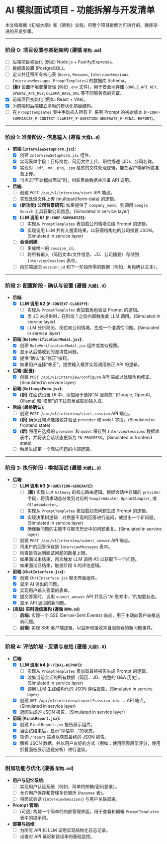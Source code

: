 # AI 模拟面试项目 - 功能拆解与开发清单

本文档根据《初版大纲》和《架构》文档，将整个项目拆解为可执行的、循序渐- 进的开发步骤。

---

### 阶段 0: 项目设置与基础架构 (遵循 `架构.md`)

- [ ] 后端项目初始化 (例如: Node.js + Fastify/Express)。
- [ ] 数据库设置 (PostgreSQL)。
- [ ] 定义并迁移所有核心表 (`Users`, `Resumes`, `InterviewSessions`, `InterviewMessages`, `PromptTemplates`) 的数据库 Schema。
- [ ] **(新)** 设置环境变量管理 (例如 `.env` 文件)，用于安全地存储 `GOOGLE_API_KEY`, `OPENAI_API_KEY`, `OLLAMA_BASE_URL` 等不同服务商的凭证。
- [x] 前端项目初始化 (例如: React + Vite)。
- [x] 为前端和后端建立清晰的模块化项目结构。
- [ ] 在 `PromptTemplates` 表中手动插入所有 P- 系列 Prompt 的初始版本 (`P-CORP-SUMMARIZE`, `P-CONTEXT-CLARIFY`, `P-QUESTION-GENERATE`, `P-FINAL-REPORT`)。

---

### 阶段 1: 准备阶段 - 信息输入 (遵循 `大纲1.0`)

- **前端 (`InterviewSetupForm.jsx`):**
    - [x] 创建 `InterviewSetupForm.jsx` 组件。
    - [x] 实现表单字段：目标岗位、简历文件上传、职位描述 (JD)、公司名称。
    - [x] 实现对 `.pdf`, `.md`, `.png`, `.jpg` 格式的文件处理逻辑，能在客户端解析或准备上传。
    - [x] 当点击“开始模拟面试”时，封装表单数据并准备 API 调用。
- **后端:**
    - [ ] 创建 `POST /api/v1/interview/start` API 端点。
    - [ ] 实现处理文件上传 (multipart/form-data) 的逻辑。
    - [x] **(新功能) 公司背景研究:** 如果提供了 `company_name`，则调用 `Google Search` 工具获取公司信息。(Simulated in service layer)
    - [x] **LLM 调用 #1 (`P-CORP-SUMMARIZE`):**
        - [ ] 实现从 `PromptTemplates` 表加载公司情境总结 Prompt 的逻辑。
        - [x] 实现调用 LLM 并传入搜索结果，以获得结构化的公司摘要 JSON。(Simulated in service layer)
    - [ ] **会话创建:**
        - [ ] 生成唯一的 `session_id`。
        - [ ] 将所有输入（简历文本/文件信息、JD、公司摘要）存储到 `InterviewSessions` 表中。
    - [ ] 向前端返回 `session_id` 和下一阶段所需的数据（例如，角色确认文本）。

---

### 阶段 2: 配置阶段 - 确认与设置 (遵循 `大纲1.0`)

- **后端:**
    - [x] **LLM 调用 #2 (`P-CONTEXT-CLARIFY`):**
        - [ ] 实现从 `PromptTemplates` 表加载角色验证 Prompt 的逻辑。
        - [x] 当 JD 未提供时，在阶段 1 之后内部触发此 LLM 调用。(Simulated in service layer)
        - [x] LLM 分析简历、岗位和公司情境，生成一个澄清性问题。(Simulated in service layer)
- **前端 (`RoleVerificationModal.jsx`):**
    - [x] 创建 `RoleVerificationModal.jsx` 组件或类似视图。
    - [x] 显示从后端收到的澄清性问题。
    - [x] 提供“确认”和“修正”按钮。
    - [x] 如果用户选择“修正”，提供输入框并实现调用修正 API 的逻辑。
- **后端 (配置):**
    - [x] 创建 `POST /api/v1/interview/configure` API 端点以处理角色修正。(Simulated in service layer)
- **前端 (`SettingsForm.jsx`):**
    - [x] **(新)** 在面试设置 UI 中，添加用于选择“AI 服务商” (Google, OpenAI, Ollama) 和“模型”的下拉菜单或联动输入框。
- **后端 (最终确认):**
    - [ ] 创建 `POST /api/v1/interview/start_session` API 端点。
    - [x] **(新)** 确保此端点能接收并验证 `provider` 和 `model` 字段。(Simulated in frontend state)
    - [x] **(新)** 将用户选择的 `provider` 和 `model` 保存到 `InterviewSessions` 数据库表中，并将该会话状态更新为 `IN_PROGRESS`。(Simulated in frontend state)
    - [ ] 触发生成第一个面试问题的内部逻辑。

---

### 阶段 3: 执行阶段 - 模拟面试 (遵循 `大纲1.0`)

- **后端:**
    - [ ] **LLM 调用 #3 (`P-QUESTION-GENERATE`):**
        - [ ] **(新)** 实现 `LLM Gateway` 的核心路由逻辑。根据会话中存储的 `provider` 字段，将请求动态分发到对应的 `GoogleAdapter`, `OpenAIAdapter`, 或 `OllamaAdapter`。
        - [ ] 实现从 `PromptTemplates` 表加载动态问题生成 Prompt 的逻辑。
        - [x] 实现决策树逻辑：对质量不高的回答进行追问，或提出一个新问题。(Simulated in service layer)
        - [x] 确保新问题的主题不与聊天历史中的问题重复。(Simulated in service layer)
    - [ ] 创建 `POST /api/v1/interview/submit_answer` API 端点。
    - [ ] 将用户的回答保存到 `InterviewMessages` 表中。
    - [ ] 检查是否达到面试问题的数量上限。
    - [ ] 如果面试未结束，再次触发 LLM 调用 #3 以获取下一个问题。
    - [ ] 如果面试已结束，触发阶段 4 的评估逻辑。
- **前端 (`ChatInterface.jsx`):**
    - [x] 创建 `ChatInterface.jsx` 聊天界面组件。
    - [x] 显示 AI 提出的问题。
    - [x] 实现用户输入答案的表单。
    - [x] 提交答案时，调用 `submit_answer` API 并显示“AI 思考中...”的加载状态。
    - [x] 显示 API 返回的新问题。
- **(高级) 实时通信重构 (遵循 `架构.md`)**
    - [ ] **后端:** 实现一个 SSE (Server-Sent Events) 端点，用于主动向客户端推送新问题。
    - [ ] **前端:** 实现 SSE 客户端逻辑，以监听和接收来自服务器的新问题事件。

---

### 阶段 4: 评估阶段 - 反馈与总结 (遵循 `大纲1.0`)

- **后端:**
    - [x] **LLM 调用 #4 (`P-FINAL-REPORT`):**
        - [ ] 实现从 `PromptTemplates` 表加载最终报告生成 Prompt 的逻辑。
        - [x] 收集当前会话的所有数据（简历、JD、完整的 Q&A 历史）。(Simulated in service layer)
        - [x] 调用 LLM 生成结构化的 JSON 评估报告。(Simulated in service layer)
    - [x] 创建 `GET /api/v1/interview/report?session_id=...` API 端点。(Simulated in service layer)
    - [x] 返回生成的 JSON 报告。(Simulated in service layer)
- **前端 (`FinalReport.jsx`):**
    - [x] 创建 `FinalReport.jsx` 报告展示组件。
    - [x] 当面试结束后，显示“评估中...”的状态。
    - [x] 轮询 `/report` 端点以获取最终的 JSON 报告。
    - [x] 解析 JSON 数据，并以用户友好的方式（例如：使用图表展示评分，使用折叠面板展示逐题分析）进行渲染。

---

### 附加功能与优化 (遵循 `架构.md`)

- **用户与记忆系统:**
    - [ ] 实现用户认证系统（例如，简单的邮箱/密码登录）。
    - [ ] 允许用户保存和管理多份简历 (`Resumes` 表)。
    - [ ] 将面试会话 (`InterviewSessions`) 与用户关联起来。
- **Prompt 管理:**
    - [ ] (可选) 构建一个简单的内部管理界面，用于查看和编辑 `PromptTemplates` 表中的提示词。
- **部署与运维:**
    - [ ] 为所有 API 和 LLM 调用实现结构化日志记录。
    - [ ] 设置对 API 延迟和错误率的基础监控。